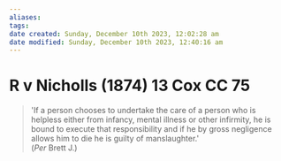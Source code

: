 ```yaml
---
aliases: 
tags: 
date created: Sunday, December 10th 2023, 12:02:28 am
date modified: Sunday, December 10th 2023, 12:40:16 am
---
```


# R v Nicholls (1874) 13 Cox CC 75

> 'If a person chooses to undertake the care of a person who is helpless either from infancy, mental illness or other infirmity, he is bound to execute that responsibility and if he by gross negligence allows him to die he is guilty of manslaughter.'  
> (_Per_ Brett J.)
